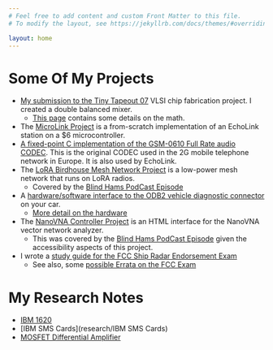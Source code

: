 ```yaml
---
# Feel free to add content and custom Front Matter to this file.
# To modify the layout, see https://jekyllrb.com/docs/themes/#overriding-theme-defaults

layout: home
---
```


# Some Of My Projects

* [My submission to the Tiny Tapeout 07](https://github.com/brucemack/tt07-sb-mixer) VLSI chip fabrication project. I created a double balanced mixer.
  * [This page](https://github.com/brucemack/tt07-sb-mixer/blob/main/docs/math.md) contains some details on the math.
* The [MicroLink Project](https://github.com/brucemack/microlink) is 
a from-scratch implementation of an EchoLink station on a $6 microcontroller.
* [A fixed-point C implementation of the GSM-0610 Full Rate audio CODEC](https://github.com/brucemack/gsm-0610-codec). This is the original CODEC used in the 2G mobile telephone network in Europe. It is also used by EchoLink.
* The [LoRA Birdhouse Mesh Network Project](https://github.com/brucemack/WARS-Birdhouse) is a low-power mesh network that runs on LoRA radios.
   * Covered by the [Blind Hams PodCast Episode](https://www.youtube.com/watch?v=8tOdMGnqepk)
* A [hardware/software interface to the ODB2 vehicle diagnostic connector](https://github.com/brucemack/hello-obd2) on your car.
  * [More detail on the hardware](https://github.com/brucemack/iso9141-interface)
* The [NanoVNA Controller Project](https://github.com/brucemack/nanovna-controller) is an HTML interface for the NanoVNA vector 
network analyzer.  
  * This was covered by the [Blind Hams PodCast Episode](https://www.youtube.com/watch?v=btvXQv5VkKs&t=336) given the accessibility
  aspects of this project.
* I wrote a [study guide for the FCC Ship Radar Endorsement Exam](https://www.amazon.com/Radar-Endorsement-Quick-Study-Guide/dp/B0CGL9TC46)
  * See also, some [possible Errata on the FCC Exam](fcc-element8/questions.html)

# My Research Notes

* [IBM 1620](research/IBM-1620)
* [IBM SMS Cards](research/IBM SMS Cards)
* [MOSFET Differential Amplifier](research/fet-differential-amp)

